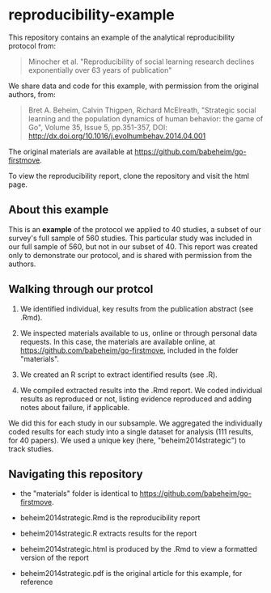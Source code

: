reproducibility-example
============

This repository contains an example of the analytical reproducibility protocol from:

> Minocher et al. "Reproducibility of social learning research declines exponentially over 63 years of publication"

We share data and code for this example, with permission from the original authors, from:

> Bret A. Beheim, Calvin Thigpen, Richard McElreath, "Strategic social learning and the population dynamics of human behavior: the game of Go", Volume 35, Issue 5, pp.351-357, DOI: http://dx.doi.org/10.1016/j.evolhumbehav.2014.04.001

The original materials are available at https://github.com/babeheim/go-firstmove.

To view the reproducibility report, clone the repository and visit the html page.

## About this example

This is an **example** of the protocol we applied to 40 studies, a subset of our survey's full sample of 560 studies. This particular study was included in our full sample of 560, but not in our subset of 40. This report was created only to demonstrate our protocol, and is shared with permission from the authors. 

## Walking through our protcol

1. We identified individual, key results from the publication abstract (see .Rmd).

2. We inspected materials available to us, online or through personal data requests. In this case, the materials are available online, at https://github.com/babeheim/go-firstmove, included in the folder "materials".

3. We created an R script to extract identified results (see .R).

4. We compiled extracted results into the .Rmd report. We coded individual results as reproduced or not, listing evidence reproduced and adding notes about failure, if applicable. 

We did this for each study in our subsample. We aggregated the individually coded results for each study into a single dataset for analysis (111 results, for 40 papers). We used a unique key (here, "beheim2014strategic") to track studies.  

## Navigating this repository

- the "materials" folder is identical to https://github.com/babeheim/go-firstmove.

- beheim2014strategic.Rmd is the reproducibility report

- beheim2014strategic.R extracts results for the report

- beheim2014strategic.html is produced by the .Rmd to view a formatted version of the report

- beheim2014strategic.pdf is the original article for this example, for reference